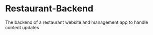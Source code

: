 # Restaurant-Backend
The backend of a restaurant website and management app to handle content updates
